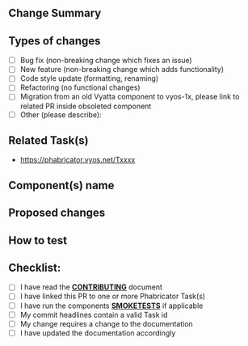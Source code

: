 <!-- All PR should follow this template to allow a clean and transparent review -->
<!-- Text placed between these delimiters is considered a commend and is not rendered -->

## Change Summary
<!--- Provide a general summary of your changes in the Title above -->

## Types of changes
<!---
What types of changes does your code introduce? Put an 'x' in all the boxes that apply.
NOTE: Markdown requires no leading or trailing whitespace inside the [ ] for checking
the box, please use [x]
-->
- [ ] Bug fix (non-breaking change which fixes an issue)
- [ ] New feature (non-breaking change which adds functionality)
- [ ] Code style update (formatting, renaming)
- [ ] Refactoring (no functional changes)
- [ ] Migration from an old Vyatta component to vyos-1x, please link to related PR inside obsoleted component
- [ ] Other (please describe):

## Related Task(s)
<!-- All submitted PRs must be linked to a Task on Phabricator. -->
* https://phabricator.vyos.net/Txxxx

## Component(s) name
<!-- A rather incomplete list of components: ethernet, wireguard, bgp, mpls, ldp, l2tp, dhcp ... -->

## Proposed changes
<!--- Describe your changes in detail -->

## How to test
<!---
Please describe in detail how you tested your changes. Include details of your testing
environment, and the tests you ran. When pasting configs, logs, shell output, backtraces,
and other large chunks of text, surround this text with triple backticks
```
like this
```
-->

## Checklist:
<!--- Go over all the following points, and put an `x` in all the boxes that apply. -->
<!--- If you're unsure about any of these, don't hesitate to ask. We're here to help! -->
<!--- The entire development process is outlined here: https://docs.vyos.io/en/latest/contributing/development.html -->
- [ ] I have read the [**CONTRIBUTING**](https://github.com/vyos/vyos-1x/blob/current/CONTRIBUTING.md) document
- [ ] I have linked this PR to one or more Phabricator Task(s)
- [ ] I have run the components [**SMOKETESTS**](https://github.com/vyos/vyos-1x/tree/current/smoketest/scripts/cli) if applicable
- [ ] My commit headlines contain a valid Task id
- [ ] My change requires a change to the documentation
- [ ] I have updated the documentation accordingly
